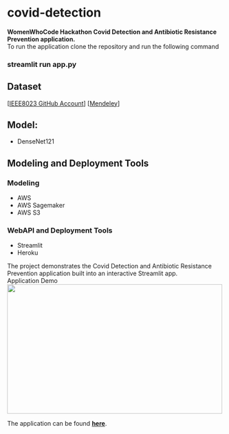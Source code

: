 # covid-detection
**WomenWhoCode Hackathon Covid Detection and Antibiotic Resistance Prevention application.**<br>
To run the application clone the repository and run the following command
### **streamlit run app.py**<br>

## Dataset
[[IEEE8023 GitHub Account](https://github.com/ieee8023/covid-chestxray-dataset)]
[[Mendeley](https://data.mendeley.com/datasets/rscbjbr9sj/3)]

## Model:
- DenseNet121

## Modeling and Deployment Tools
### Modeling
- AWS
- AWS Sagemaker
- AWS S3

### WebAPI and Deployment Tools
- Streamlit
- Heroku 


The project demonstrates the Covid Detection and Antibiotic Resistance Prevention application built into an interactive Streamlit app.<br>
Application Demo<br>
<img src="appdemo.gif" width="500" height="300"> 

The application can be found **<a href="https://covid-wwc-hackathon.herokuapp.com/"> here</a>**.
